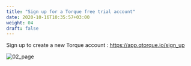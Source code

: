 ```yaml
---
title: "Sign up for a Torque free trial account"
date: 2020-10-16T10:35:57+03:00
weight: 04
draft: false
---
```


Sign up to create a new Torque account : https://app.qtorque.io/sign_up

![02_page](/images/prerequisite/03_page.png)

